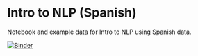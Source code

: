 # Intro to NLP (Spanish)
Notebook and example data for Intro to NLP using Spanish data.

[![Binder](http://mybinder.org/badge_logo.svg)](http://mybinder.org/v2/gh/quinnanya/intro-to-nlp-es/master?filepath=intro_nlp_es.ipynb)

